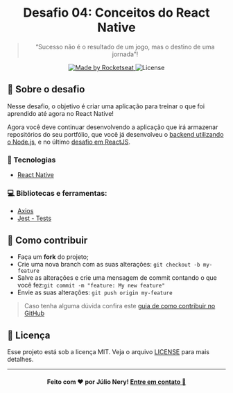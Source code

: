 <h1 align="center">Desafio 04: Conceitos do React Native</h1>

<blockquote align="center">“Sucesso não é o resultado de um jogo, mas o destino de uma jornada”!</blockquote>

<p align="center">
  <a href="https://rocketseat.com.br">
    <img alt="Made by Rocketseat" src="https://img.shields.io/badge/made%20by-Rocketseat-%2304D361">
  </a>
  <img alt="License" src="https://img.shields.io/badge/license-MIT-%2304D361">
</p>

## :rocket: Sobre o desafio

Nesse desafio, o objetivo é criar uma aplicação para treinar o que foi aprendido até agora no React Native!

Agora você deve continuar desenvolvendo a aplicação que irá armazenar repositórios do seu portfólio, que você já desenvolveu o [backend utilizando o Node.js](https://github.com/julionery/conceitos-nodejs), e no último [desafio em ReactJS](https://github.com/julionery/conceitos-reactjs).

### :rocket: Tecnologias
- [React Native](https://reactnative.dev/ "React Native")
 
### :computer: Bibliotecas e ferramentas:
- [Axios](https://github.com/axios/axios "Axios")
- [Jest - Tests](https://jestjs.io/)

## :link: Como contribuir

- Faça um **fork** do projeto;
- Crie uma nova branch com as suas alterações: `git checkout -b my-feature`
- Salve as alterações e crie uma mensagem de commit contando o que você fez:`git commit -m "feature: My new feature"`
- Envie as suas alterações: `git push origin my-feature`

> Caso tenha alguma dúvida confira este [guia de como contribuir no GitHub](https://github.com/firstcontributions/first-contributions)

## :memo: Licença
Esse projeto está sob a licença MIT. Veja o arquivo [LICENSE](LICENSE) para mais detalhes.

---

<h4 align="center">
    Feito com ❤ por Júlio Nery!
    <a href="https://www.linkedin.com/in/julio-nery/" target="_blank">Entre em contato 👋 </a>
</h4>
